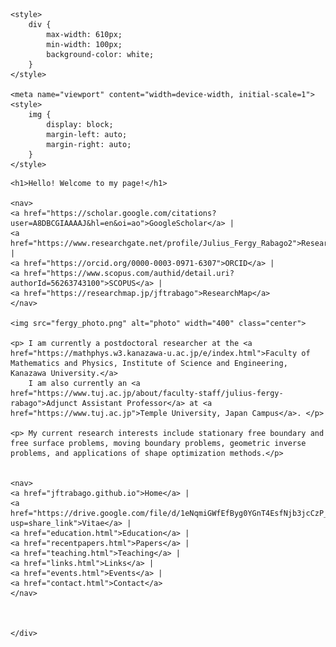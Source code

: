 <!-- Basic HTML Structure -->
<html>

<head>
    <meta charset="UTF-8">
    <title>About Me</title>

    <style>
        div {
            max-width: 610px;
            min-width: 100px;
            background-color: white;
        }
    </style>

    <meta name="viewport" content="width=device-width, initial-scale=1">
    <style>
        img {
            display: block;
            margin-left: auto;
            margin-right: auto;
        }
    </style>
</head>

<body>
    <div>

    <h1>Hello! Welcome to my page!</h1>

    <nav>
    <a href="https://scholar.google.com/citations?user=A8DBCGIAAAAJ&hl=en&oi=ao">GoogleScholar</a> |
    <a href="https://www.researchgate.net/profile/Julius_Fergy_Rabago2">ResearchGate</a> |
    <a href="https://orcid.org/0000-0003-0971-6307">ORCID</a> |	
    <a href="https://www.scopus.com/authid/detail.uri?authorId=56263743100">SCOPUS</a> |
    <a href="https://researchmap.jp/jftrabago">ResearchMap</a>
    </nav>
    
    <img src="fergy_photo.png" alt="photo" width="400" class="center">

    <p> I am currently a postdoctoral researcher at the <a href="https://mathphys.w3.kanazawa-u.ac.jp/e/index.html">Faculty of Mathematics and Physics, Institute of Science and Engineering, Kanazawa University.</a>
        I am also currently an <a href="https://www.tuj.ac.jp/about/faculty-staff/julius-fergy-rabago">Adjunct Assistant Professor</a> at <a href="https://www.tuj.ac.jp">Temple University, Japan Campus</a>. </p>

    <p> My current research interests include stationary free boundary and free surface problems, moving boundary problems, geometric inverse problems, and applications of shape optimization methods.</p>


    <nav>
    <a href="jftrabago.github.io">Home</a> |
    <a href="https://drive.google.com/file/d/1eNqmiGWfEfByg0YGnT4EsfNjb3jcCzP_/view?usp=share_link">Vitae</a> |
    <a href="education.html">Education</a> |	
    <a href="recentpapers.html">Papers</a> |
    <a href="teaching.html">Teaching</a> |
    <a href="links.html">Links</a> |
    <a href="events.html">Events</a> |
    <a href="contact.html">Contact</a>
    </nav>



    </div>
</body>

</html>
